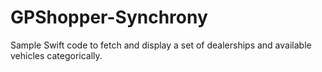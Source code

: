 # GPShopper-Synchrony
Sample Swift code to fetch and display a set of dealerships and available vehicles categorically.
